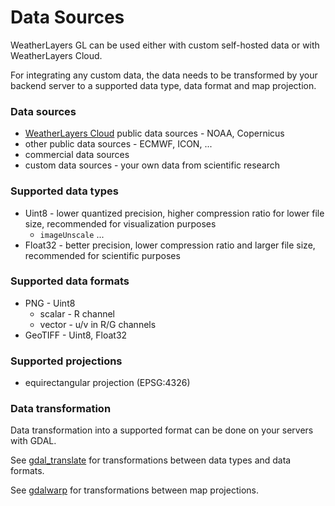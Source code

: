 # Data Sources

WeatherLayers GL can be used either with custom self-hosted data or with WeatherLayers Cloud.

For integrating any custom data, the data needs to be transformed by your backend server to a supported data type, data format and map projection.

### Data sources

* [WeatherLayers Cloud](../weatherlayers-cloud/) public data sources - NOAA, Copernicus
* other public data sources - ECMWF, ICON, ...
* commercial data sources
* custom data sources - your own data from scientific research

### Supported data types

* Uint8 - lower quantized precision, higher compression ratio for lower file size, recommended for visualization purposes
  * `imageUnscale` ...
* Float32 - better precision, lower compression ratio and larger file size, recommended for scientific purposes

### Supported data formats

* PNG - Uint8
  * scalar - R channel
  * vector - u/v in R/G channels
* GeoTIFF - Uint8, Float32

### Supported projections

* equirectangular projection (EPSG:4326)

### Data transformation

Data transformation into a supported format can be done on your servers with GDAL.

See [gdal\_translate](https://gdal.org/programs/gdal\_translate.html) for transformations between data types and data formats.

See [gdalwarp](https://gdal.org/programs/gdalwarp.html) for transformations between map projections.
